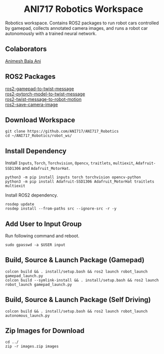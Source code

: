 
<p align="center">
  <h1 align="center">ANI717 Robotics Workspace</h1>
</p>

Robotics workspace. Contains ROS2 packages to run robot cars controlled by gamepad, collects annotated camera images, and runs a robot car autonomously with a trained neural network.<br/>

## Colaborators
[Animesh Bala Ani](https://www.linkedin.com/in/ani717/)<br/>

## ROS2 Packages
[ros2-gamepad-to-twist-message](https://github.com/ANI717/ANI717_Robotics/tree/main/robot_ws/src/ros2-gamepad-to-twist-message)<br/>
[ros2-pytorch-model-to-twist-message](https://github.com/ANI717/ANI717_Robotics/tree/main/robot_ws/src/ros2-pytorch-model-to-twist-message)<br/>
[ros2-twist-message-to-robot-motion](https://github.com/ANI717/ANI717_Robotics/tree/main/robot_ws/src/ros2-twist-message-to-robot-motion)<br/>
[ros2-save-camera-image](https://github.com/ANI717/ANI717_Robotics/tree/main/robot_ws/src/ros2-save-camera-image)<br/>

## Download Workspace
```
git clone https://github.com/ANI717/ANI717_Robotics
cd ~/ANI717_Robotics/robot_ws/
```

## Install Dependency
Install `Inputs`, `Torch`, `Torchvision`, `Opencv`, `traitlets`, `multiexit`, `Adafruit-SSD1306` and `Adafruit_MotorHat`.<br/>
```
python3 -m pip install inputs torch torchvision opencv-python
python3 -m pip install Adafruit-SSD1306 Adafruit_MotorHat traitlets multiexit
```
Install ROS2 dependency.<br/>
```
rosdep update
rosdep install --from-paths src --ignore-src -r -y
```

## Add User to Input Group
Run following command and reboot.<br/>
```
sudo gpasswd -a $USER input
```

## Build, Source & Launch Package (Gamepad)
```
colcon build && . install/setup.bash && ros2 launch robot_launch gamepad_launch.py
colcon build --symlink-install && . install/setup.bash && ros2 launch robot_launch gamepad_launch.py
```

## Build, Source & Launch Package (Self Driving)
```
colcon build && . install/setup.bash && ros2 launch robot_launch autonomous_launch.py
```

## Zip Images for Download
```
cd ../
zip -r images.zip images
```
